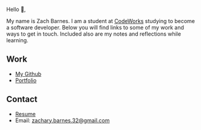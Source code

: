 Hello 👋, 

My name is Zach Barnes. I am a student at [CodeWorks](https://boisecodeworks.com) studying to become a software developer. Below you will find links to some of my work and ways to get in touch. Included also are my notes and reflections while learning. 

## Work

* [My Github](https://github.com/zbarnes32)
* [Portfolio](https://zbarnes32.github.io/)

## Contact

* [Resume](https://zbarnes32.github.io/resume)
* Email: zachary.barnes.32@gmail.com
